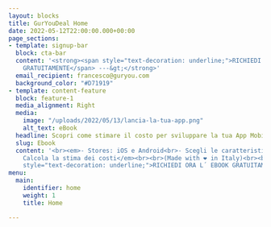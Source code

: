 ```yaml
---
layout: blocks
title: GurYouDeal Home
date: 2022-05-12T22:00:00.000+00:00
page_sections:
- template: signup-bar
  block: cta-bar
  content: '<strong><span style="text-decoration: underline;">RICHIEDI ORA L´ EBOOK
    GRATUITAMENTE</span> ---&gt;</strong>'
  email_recipient: francesco@guryou.com
  background_color: "#D71919"
- template: content-feature
  block: feature-1
  media_alignment: Right
  media:
    image: "/uploads/2022/05/13/lancia-la-tua-app.png"
    alt_text: eBook
  headline: Scopri come stimare il costo per sviluppare la tua App Mobile per il Wellness.<br>
  slug: Ebook
  content: '<br><em>- Stores: iOS e Android<br>- Scegli le caratteristiche principali<br>e<br>-
    Calcola la stima dei costi</em><br><br>(Made with ❤︎ in Italy)<br><br><strong><span
    style="text-decoration: underline;">RICHIEDI ORA L´ EBOOK GRATUITAMENTE:</span></strong>'
menu:
  main:
    identifier: home
    weight: 1
    title: Home

---
```

